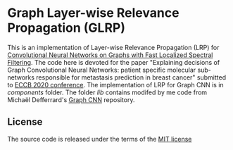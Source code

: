 # Graph Layer-wise Relevance Propagation (GLRP)
This is an implementation of Layer-wise Relevance Propagation (LRP) for [Convolutional Neural Networks on Graphs with Fast Localized Spectral Filtering](https://arxiv.org/abs/1606.09375).
The code here is devoted for the paper "Explaining decisions of Graph Convolutional Neural Networks: patient specific molecular sub-networks responsible for metastasis prediction in breast cancer" submitted to [ECCB 2020 conference](https://eccb2020.info/).
The implementation of LRP for Graph CNN is in *components* folder.
The folder *lib* contains modifed by me code from Michaël Defferrard's [Graph CNN](https://github.com/mdeff/cnn_graph) repository. 
## License
The source code is released under the terms of the [MIT license](https://github.com/GregoryDS/graph_lrp/blob/master/LICENSE)

 
